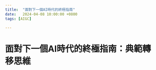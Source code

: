 ```yaml
---
title:  "面對下一個AI時代的終極指南"
date:   2024-04-08 10:00:00 +0800
tags: [AIGC]

---
```


# 面對下一個AI時代的終極指南：典範轉移思維

